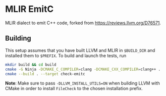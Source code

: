 # MLIR EmitC

MLIR dialect to emit C++ code, forked from https://reviews.llvm.org/D76571.

## Building

This setup assumes that you have built LLVM and MLIR in `$BUILD_DIR` and installed them to `$PREFIX`. To build and launch the tests, run
```sh
mkdir build && cd build
cmake -G Ninja -DCMAKE_C_COMPILER=clang -DCMAKE_CXX_COMPILER=clang++ .. -DMLIR_DIR=$PREFIX/lib/cmake/mlir -DLLVM_EXTERNAL_LIT=$BUILD_DIR/bin/llvm-lit
cmake --build . --target check-emitc
```

**Note**: Make sure to pass `-DLLVM_INSTALL_UTILS=ON` when building LLVM with CMake in order to install `FileCheck` to the chosen installation prefix.
